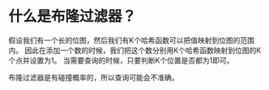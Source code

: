 # 什么是布隆过滤器？

假设我们有一个长的位图，然后我们有K个哈希函数可以把值映射到位图的范围内。
因此在添加一个数的时候，我们把这个数分别用K个哈希函数映射到位图的K个点并设置为1。
当需要查询的时候，只要判断K个位置是否都为1即可。

布隆过滤器是有碰撞概率的，所以查询可能会不准确。